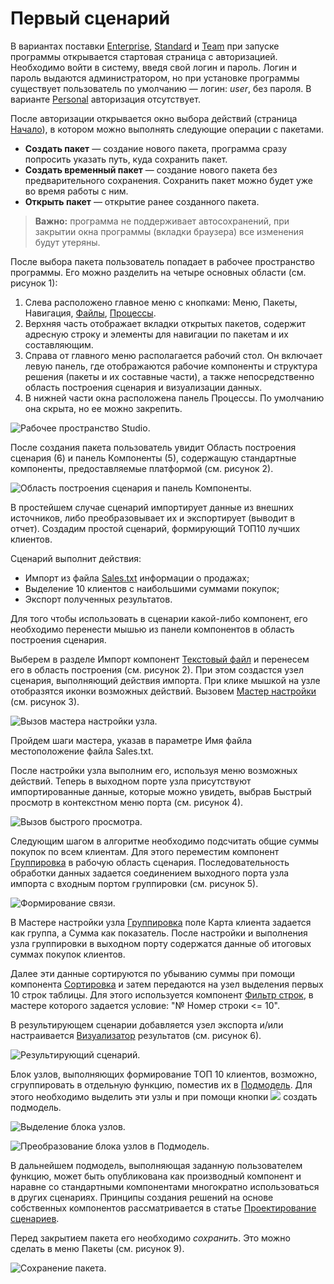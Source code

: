 # Первый сценарий

В вариантах поставки [Enterprise](https://loginom.ru/platform/pricing#edition-enterprise), [Standard](https://loginom.ru/platform/pricing#edition-standard) и [Team](https://loginom.ru/platform/pricing#edition-team) при запуске программы открывается стартовая страница с авторизацией. Необходимо войти в систему, введя свой логин и пароль. Логин и пароль выдаются администратором, но при установке программы существует пользователь по умолчанию — логин: *user*, без пароля. В варианте [Personal](https://loginom.ru/platform/pricing#edition-personal) авторизация отсутствует.

После авторизации открывается окно выбора действий (страница [Начало](../interface/home-page.md)), в котором можно выполнять следующие операции с пакетами.

* **Создать пакет** — создание нового пакета, программа сразу попросить указать путь, куда сохранить пакет.
* **Создать временный пакет** — создание нового пакета без предварительного сохранения. Сохранить пакет можно будет уже во время работы с ним.
* **Открыть пакет** — открытие ранее созданного пакета.

>**Важно:** программа не поддерживает автосохранений, при закрытии окна программы (вкладки браузера) все изменения будут утеряны.

После выбора пакета пользователь попадает в рабочее пространство программы. Его можно разделить на четыре основных области (см. рисунок 1):

1. Слева расположено главное меню с кнопками: Меню, Пакеты, Навигация, [Файлы](../location_user_files.md), [Процессы](../interface/processes-panel.md). 
2. Верхняя часть отображает вкладки открытых пакетов, содержит адресную строку и элементы для навигации по пакетам и их составляющим.
3. Справа от главного меню располагается рабочий стол. Он включает левую панель, где отображаются рабочие компоненты и структура решения (пакеты и их составные части), а также непосредственно область построения сценария и визуализации данных.
4. В нижней части окна расположена панель Процессы. По умолчанию она скрыта, но ее можно закрепить.

![Рабочее пространство Studio.](./first-scenario-1.png)

После создания пакета пользователь увидит Область построения сценария (6) и панель Компоненты (5), содержащую стандартные компоненты, предоставляемые платформой (см. рисунок 2).

![Область построения сценария и панель Компоненты.](./first-scenario-2.png)

В простейшем случае сценарий импортирует данные из внешних источников, либо преобразовывает их и экспортирует (выводит в отчет).
Создадим простой сценарий, формирующий ТОП10 лучших клиентов.

Сценарий выполнит действия:

* Импорт из файла [Sales.txt](../attach/Sales.txt) информации о продажах;
* Выделение 10 клиентов с наибольшими суммами покупок;
* Экспорт полученных результатов.

Для того чтобы использовать в сценарии какой-либо компонент, его необходимо перенести мышью из панели компонентов в область построения сценария.

Выберем в разделе Импорт компонент [Текстовый файл](../integration/import/txt-csv.md) и перенесем его в область построения (см. рисунок 2). При этом создастся узел сценария, выполняющий действия импорта. При клике мышкой на узле отобразятся иконки возможных действий. Вызовем [Мастер настройки](../integration/import/txt-csv.md) (см. рисунок 3).

![Вызов мастера настройки узла.](./first-scenario-3.png)

Пройдем шаги мастера, указав в параметре Имя файла местоположение файла Sales.txt.

После настройки узла выполним его, используя меню возможных действий. Теперь в выходном порте узла присутствуют импортированные данные, которые можно увидеть, выбрав Быстрый просмотр в контекстном меню порта (см. рисунок 4).

![Вызов быстрого просмотра.](./first-scenario-4.png)

Следующим шагом в алгоритме необходимо подсчитать общие суммы покупок по всем клиентам. Для этого переместим компонент [Группировка](../processors/transformation/grouping.md) в рабочую область сценария. Последовательность обработки данных задается соединением выходного порта узла импорта с входным портом группировки (см. рисунок 5).

![Формирование связи.](./first-scenario-5.png)

В Мастере настройки узла [Группировка](../processors/transformation/grouping.md) поле Карта клиента задается как группа, а Сумма как показатель. После настройки и выполнения узла группировки в выходном порту содержатся данные об итоговых суммах покупок клиентов.

Далее эти данные сортируются по убыванию суммы при помощи компонента [Сортировка](../processors/transformation/sorting.md) и затем передаются на узел выделения первых 10 строк таблицы.  Для этого используется компонент [Фильтр строк](../processors/transformation/row-filter/README.md), в мастере которого задается условие: "№ Номер строки <= 10".

В результирующем сценарии добавляется узел экспорта и/или настраивается [Визуализатор](../visualization/README.md) результатов (см. рисунок 6).

![Результирующий сценарий.](./first-scenario-6.png)

Блок узлов, выполняющих формирование ТОП 10 клиентов, возможно, сгруппировать в отдельную функцию, поместив их в [Подмодель](../processors/control/submodel.md). Для этого необходимо выделить эти узлы и при помощи кнопки ![](../images/icons/toolbar-controls/compose-generic-model_default.svg) создать подмодель.

![Выделение блока узлов.](./first-scenario-7.png)

![Преобразование блока узлов в Подмодель.](./first-scenario-8.png)

В дальнейшем подмодель, выполняющая заданную пользователем функцию, может быть опубликована как производный компонент и наравне со стандартными компонентами многократно использоваться в других сценариях. Принципы создания решений на основе собственных компонентов рассматривается в статье [Проектирование сценариев](../scenario/README.md).

Перед закрытием пакета его необходимо *сохранить*. Это можно сделать в меню Пакеты (см. рисунок 9).

![Сохранение пакета.](./first-scenario-9.png)
